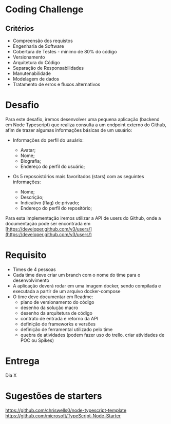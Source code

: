 # Coding Challenge #

## Critérios

* Compreensão dos requistos
* Engenharia de Software
* Cobertura de Testes - minimo de 80% do código
* Versionamento
* Arquitetura do Código
* Separação de Responsabilidades
* Manutenabilidade
* Modelagem de dados 
* Tratamento de erros e fluxos alternativos

# Desafio

Para este desafio, iremos desenvolver uma pequena aplicação (backend em Node Typescript) que realiza consulta a um endpoint externo do Github, afim de trazer algumas informações básicas de um usuário:

* Informações do perfil do usuário:
  * Avatar;
  * Nome;
  * Biografia;
  * Endereço do perfil do usuário;

* Os 5 reposoistórios mais favoritados (stars) com as seguintes informações:
  * Nome;
  * Descrição;
  * Indicativo (flag) de privado;
  * Endereço do perfil do repositório;

Para esta implementação iremos utilizar a API de users do Github, onde a documentação  pode ser encontrada em  [https://developer.github.com/v3/users/](https://developer.github.com/v3/users/)

# Requisito

* Times de 4 pessoas
* Cada time deve criar um branch com o nome do time para o desenvolvimento
* A aplicação deverá rodar em uma imagem docker, sendo compilada e executada a partir de um arquivo docker-compose
* O time deve documentar em Readme: 
  * plano de versionamento do código
  * desenho da solução macro
  * desenho da arquitetura de código
  * contrato de entrada e retorno da API
  * definição de frameworks e versões
  * definição de ferramental utilizado pelo time
  * quebra de atividades (podem fazer uso do trello, criar atividades de POC ou Spikes)
 
# Entrega
Dia X


# Sugestões de starters
https://github.com/chriswells0/node-typescript-template
https://github.com/microsoft/TypeScript-Node-Starter
